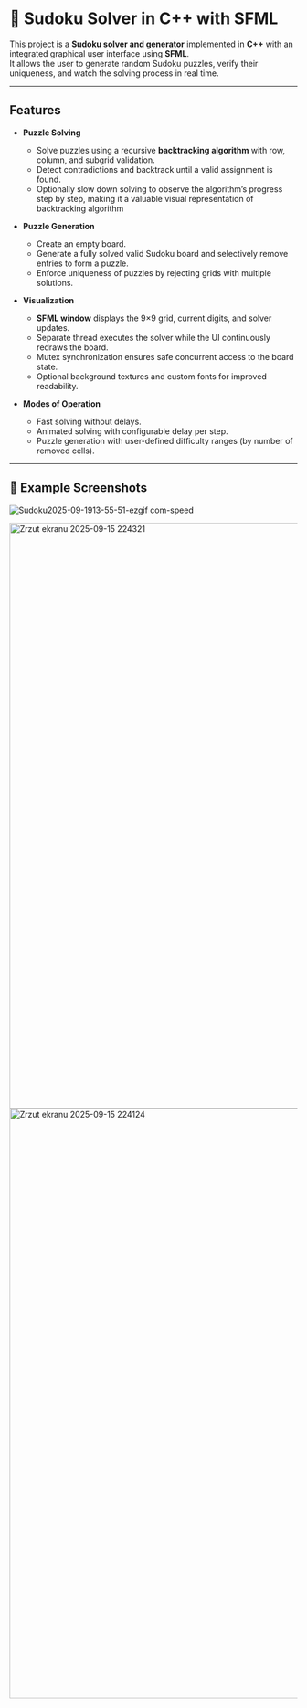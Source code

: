 # 🧩 Sudoku Solver in C++ with SFML

This project is a **Sudoku solver and generator** implemented in **C++** with an integrated graphical user interface using **SFML**.  
It allows the user to generate random Sudoku puzzles, verify their uniqueness, and watch the solving process in real time.

---

## Features

- **Puzzle Solving**  
  - Solve puzzles using a recursive **backtracking algorithm** with row, column, and subgrid validation.  
  - Detect contradictions and backtrack until a valid assignment is found.  
  - Optionally slow down solving to observe the algorithm’s progress step by step, making it a valuable visual   representation of backtracking algorithm
 
- **Puzzle Generation**  
  - Create an empty board.  
  - Generate a fully solved valid Sudoku board and selectively remove entries to form a puzzle.  
  - Enforce uniqueness of puzzles by rejecting grids with multiple solutions.  

- **Visualization**  
  - **SFML window** displays the 9×9 grid, current digits, and solver updates.  
  - Separate thread executes the solver while the UI continuously redraws the board.  
  - Mutex synchronization ensures safe concurrent access to the board state.  
  - Optional background textures and custom fonts for improved readability.  

- **Modes of Operation**  
  - Fast solving without delays.  
  - Animated solving with configurable delay per step.  
  - Puzzle generation with user-defined difficulty ranges (by number of removed cells).  

---

## 📸 Example Screenshots

![Sudoku2025-09-1913-55-51-ezgif com-speed](https://github.com/user-attachments/assets/43d2322f-738d-4ef2-a4f9-8cff77364c4a)

<img width="1494" height="1025" alt="Zrzut ekranu 2025-09-15 224321" src="https://github.com/user-attachments/assets/bdde8b46-3aff-4498-9b47-832872eaa9cd" />

<img width="1499" height="1033" alt="Zrzut ekranu 2025-09-15 224124" src="https://github.com/user-attachments/assets/c4003614-55b7-4628-900d-f9e17f9a4bd2" />
